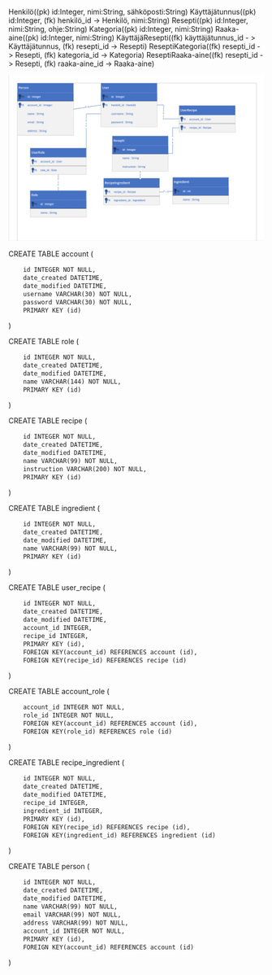 Henkilö((pk) id:Integer, nimi:String, sähköposti:String)
Käyttäjätunnus((pk) id:Integer, (fk) henkilö_id -> Henkilö, nimi:String)
Resepti((pk) id:Integer, nimi:String, ohje:String)
Kategoria((pk) id:Integer, nimi:String)
Raaka-aine((pk) id:Integer, nimi:String)
KäyttäjäResepti((fk) käyttäjätunnus_id - > Käyttäjätunnus, (fk) resepti_id -> Resepti)
ReseptiKategoria((fk) resepti_id - > Resepti, (fk) kategoria_id -> Kategoria)
ReseptiRaaka-aine((fk) resepti_id - > Resepti, (fk) raaka-aine_id -> Raaka-aine)

![](/Kuvat/Tietokantakaavio.png)


CREATE TABLE account (

        id INTEGER NOT NULL,
        date_created DATETIME,
        date_modified DATETIME,
        username VARCHAR(30) NOT NULL,
        password VARCHAR(30) NOT NULL,
        PRIMARY KEY (id)
        
)


CREATE TABLE role (

        id INTEGER NOT NULL,
        date_created DATETIME,
        date_modified DATETIME,
        name VARCHAR(144) NOT NULL,
        PRIMARY KEY (id)
        
)


CREATE TABLE recipe (

        id INTEGER NOT NULL,
        date_created DATETIME,
        date_modified DATETIME,
        name VARCHAR(99) NOT NULL,
        instruction VARCHAR(200) NOT NULL,
        PRIMARY KEY (id)
        
)


CREATE TABLE ingredient (

        id INTEGER NOT NULL,
        date_created DATETIME,
        date_modified DATETIME,
        name VARCHAR(99) NOT NULL,
        PRIMARY KEY (id)
        
)


CREATE TABLE user_recipe (

        id INTEGER NOT NULL,
        date_created DATETIME,
        date_modified DATETIME,
        account_id INTEGER,
        recipe_id INTEGER,
        PRIMARY KEY (id),
        FOREIGN KEY(account_id) REFERENCES account (id),
        FOREIGN KEY(recipe_id) REFERENCES recipe (id)
        
)


CREATE TABLE account_role (

        account_id INTEGER NOT NULL,
        role_id INTEGER NOT NULL,
        FOREIGN KEY(account_id) REFERENCES account (id),
        FOREIGN KEY(role_id) REFERENCES role (id)
        
)


CREATE TABLE recipe_ingredient (

        id INTEGER NOT NULL,
        date_created DATETIME,
        date_modified DATETIME,
        recipe_id INTEGER,
        ingredient_id INTEGER,
        PRIMARY KEY (id),
        FOREIGN KEY(recipe_id) REFERENCES recipe (id),
        FOREIGN KEY(ingredient_id) REFERENCES ingredient (id)
        
)


CREATE TABLE person (

        id INTEGER NOT NULL,
        date_created DATETIME,
        date_modified DATETIME,
        name VARCHAR(99) NOT NULL,
        email VARCHAR(99) NOT NULL,
        address VARCHAR(99) NOT NULL,
        account_id INTEGER NOT NULL,
        PRIMARY KEY (id),
        FOREIGN KEY(account_id) REFERENCES account (id)
        
)

